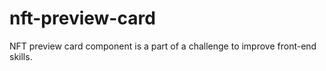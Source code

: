 # nft-preview-card
NFT preview card component is a part of a challenge to improve front-end skills.
